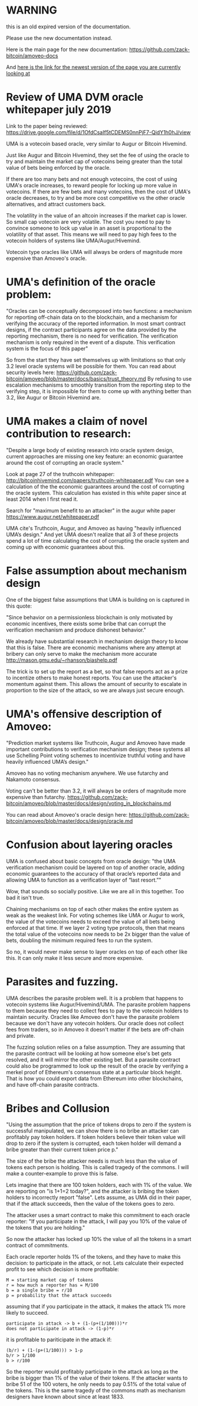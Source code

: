 WARNING
========

this is an old expired version of the documentation.

Please use the new documentation instead. 

Here is the main page for the new documentation: https://github.com/zack-bitcoin/amoveo-docs 

And [here is the link for the newest version of the page you are currently looking at](https://github.com/zack-bitcoin/amoveo-docs/blob/master//other_blockchains/UMA.md)

Review of UMA DVM oracle whitepaper july 2019
============

Link to the paper being reviewed: https://drive.google.com/file/d/1OfdCsaIf5tCDEMS0nnPjF7-QidY1h0hJ/view

UMA is a votecoin based oracle, very similar to Augur or Bitcoin Hivemind.

Just like Augur and Bitcoin Hivemind, they set the fee of using the oracle to try and maintain the market cap of votecoins being greater than the total value of bets being enforced by the oracle.

If there are too many bets and not enough votecoins, the cost of using UMA's oracle increases, to reward people for locking up more value in votecoins.
If there are few bets and many votecoins, then the cost of UMA's oracle decreases, to try and be more cost competitive vs the other oracle alternatives, and attract customers back.

The volatility in the value of an altcoin increases if the market cap is lower. So small cap votecoin are very volatile.
The cost you need to pay to convince someone to lock up value in an asset is proportional to the volatility of that asset.
This means we will need to pay high fees to the votecoin holders of systems like UMA/Augur/Hivemind.

Votecoin type oracles like UMA will always be orders of magnitude more expensive than Amoveo's oracle.


UMA's definition of the oracle problem:
================

"Oracles can be conceptually decomposed into two functions: a mechanism for reporting off-chain data on to the blockchain, and a mechanism for verifying the accuracy of the reported information. In most smart contract designs, if the contract participants agree on the data provided by the reporting mechanism, there is no need for verification. The verification mechanism is only required in the event of a dispute. This verification system is the focus of this paper"


So from the start they have set themselves up with limitations so that only 3.2 level oracle systems will be possible for them. You can read about security levels here: https://github.com/zack-bitcoin/amoveo/blob/master/docs/basics/trust_theory.md
By refusing to use escalation mechanisms to smoothly transition from the reporting step to the verifying step, it is impossible for them to come up with anything better than 3.2, like Augur or Bitcoin Hivemind are.


UMA makes a claim of novel contribution to research:
==================

"Despite a large body of existing research into oracle system design, current approaches are missing one key feature: an economic guarantee around the cost of corrupting an oracle system."

Look at page 27 of the truthcoin whitepaper: http://bitcoinhivemind.com/papers/truthcoin-whitepaper.pdf
You can see a calculation of the the economic guarantees around the cost of corrupting the oracle system. This calculation has existed in this white paper since at least 2014 when I first read it.

Search for "maximum benefit to an attacker" in the augur white paper https://www.augur.net/whitepaper.pdf

UMA cite's Truthcoin, Augur, and Amoveo as having "heavily influenced UMA’s design." And yet UMA doesn't realize that all 3 of these projects spend a lot of time calculating the cost of corrupting the oracle system and coming up with economic guarantees about this.



False assumption about mechanism design
=================

One of the biggest false assumptions that UMA is building on is captured in this quote:

"Since behavior on a permissionless blockchain is only
motivated by economic incentives, there exists some bribe that can corrupt the verification mechanism and produce dishonest behavior."

We already have substantial research in mechanism design theory to know that this is false. There are economic mechanisms where any attempt at bribery can only serve to make the mechanism more accurate http://mason.gmu.edu/~rhanson/biashelp.pdf

The trick is to set up the report as a bet, so that false reports act as a prize to incentize others to make honest reports. You can use the attacker's momentum against them. This allows the amount of security to escalate in proportion to the size of the attack, so we are always just secure enough.


UMA's offensive description of Amoveo:
================

"Prediction market systems like Truthcoin, Augur and Amoveo have made important contributions to verification mechanism design; these systems all use Schelling Point voting schemes to incentivize truthful voting and have heavily influenced UMA’s design."

Amoveo has no voting mechanism anywhere. We use futarchy and Nakamoto consensus.

Voting can't be better than 3.2, it will always be orders of magnitude more expensive than futarchy.
https://github.com/zack-bitcoin/amoveo/blob/master/docs/design/voting_in_blockchains.md

You can read about Amoveo's oracle design here: https://github.com/zack-bitcoin/amoveo/blob/master/docs/design/oracle.md


Confusion about layering oracles
================

UMA is confused about basic concepts from oracle design:
"the UMA verification mechanism could be layered on top of another oracle, adding economic guarantees to the accuracy of that oracle’s reported data and allowing UMA to function as a verification layer of “last resort.”"

Wow, that sounds so socially positive. Like we are all in this together. Too bad it isn't true.

Chaining mechanisms on top of each other makes the entire system as weak as the weakest link.
For voting schemes like UMA or Augur to work, the value of the votecoins needs to exceed the value of all bets being enforced at that time.
If we layer 2 voting type protocols, then that means the total value of the votecoins now needs to be 2x bigger than the value of bets, doubling the minimum required fees to run the system.

So no, it would never make sense to layer oracles on top of each other like this. It can only make it less secure and more expensive.





Parasites and fuzzing.
=========

UMA describes the parasite problem well. It is a problem that happens to votecoin systems like Augur/Hivemind/UMA.
The parasite problem happens to them because they need to collect fees to pay to the votecoin holders to maintain security.
Oracles like Amoveo don't have the parasite problem because we don't have any votecoin holders. Our oracle does not collect fees from traders, so in Amoveo it doesn't matter if the bets are off-chain and private.


The fuzzing solution relies on a false assumption.
They are assuming that the parasite contract will be looking at how someone else's bet gets resolved, and it will mirror the other existing bet.
But a parasite contract could also be programmed to look up the result of the oracle by verifying a merkel proof of Ethereum's consensus state at a particular block height. That is how you could export data from Ethereum into other blockchains, and have off-chain parasite contracts.




Bribes and Collusion
=========

"Using the assumption that the price of tokens drops to zero if the system is successful manipulated, we can show there is no bribe an attacker can profitably pay token holders. If token holders believe their token value will drop to zero if the system is corrupted, each token holder will demand a bribe greater than their current token price p."

The size of the bribe the attacker needs is much less than the value of tokens each person is holding. This is called tragedy of the commons. I will make a counter-example to prove this is false.

Lets imagine that there are 100 token holders, each with 1% of the value. We are reporting on "is 1+1=2 today?", and the attacker is bribing the token holders to incorrectly report "false". Lets assume, as UMA did in their paper, that if the attack succeeds, then the value of the tokens goes to zero.

The attacker uses a smart contract to make this commitment to each oracle reporter: "If you participate in the attack, I will pay you 10% of the value of the tokens that you are holding."

So now the attacker has locked up 10% the value of all the tokens in a smart contract of commitments.

Each oracle reporter holds 1% of the tokens, and they have to make this decision: to participate in the attack, or not.
Lets calculate their expected profit to see which decision is more profitable:

```
M = starting market cap of tokens
r = how much a reporter has = M/100
b = a single bribe = r/10
p = probability that the attack succeeds
```

assuming that if you participate in the attack, it makes the attack 1% more likely to succeed.

```
participate in attack -> b + (1-(p+(1/100)))*r
does not participate in attack -> (1-p)*r
```

it is profitable to pariticipate in the attack if:
```
(b/r) + (1-(p+(1/100))) > 1-p
b/r > 1/100
b > r/100
```

So the reporter would profitably participate in the attack as long as the bribe is bigger than 1% of the value of their tokens.
If the attacker wants to bribe 51 of the 100 voters, he only needs to pay 0.51% of the total value of the tokens.
This is the same tragedy of the commons math as mechanism designers have known about since at least 1833. 

